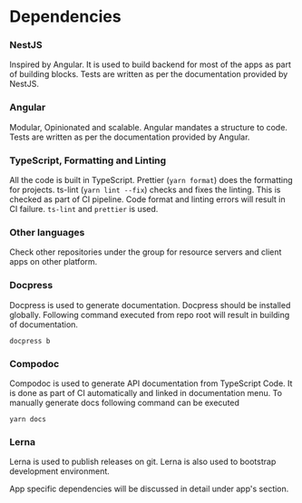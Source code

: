 # Dependencies

### NestJS

Inspired by Angular. It is used to build backend for most of the apps as part of building blocks. Tests are written as per the documentation provided by NestJS.

### Angular

Modular, Opinionated and scalable. Angular mandates a structure to code. Tests are written as per the documentation provided by Angular.

### TypeScript, Formatting and Linting

All the code is built in TypeScript. Prettier (`yarn format`) does the formatting for projects. ts-lint (`yarn lint --fix`) checks and fixes the linting. This is checked as part of CI pipeline. Code format and linting errors will result in CI failure. `ts-lint` and `prettier` is used.

### Other languages

Check other repositories under the group for resource servers and client apps on other platform.

### Docpress

Docpress is used to generate documentation. Docpress should be installed globally. Following command executed from repo root will result in building of documentation.

```shell
docpress b
```

### Compodoc

Compodoc is used to generate API documentation from TypeScript Code. It is done as part of CI automatically and linked in documentation menu. To manually generate docs following command can be executed

```shell
yarn docs
```

### Lerna

Lerna is used to publish releases on git. Lerna is also used to bootstrap development environment.

App specific dependencies will be discussed in detail under app's section.
